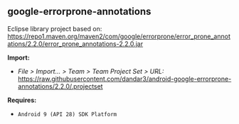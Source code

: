 ## google-errorprone-annotations

Eclipse library project based on:<br/>
https://repo1.maven.org/maven2/com/google/errorprone/error_prone_annotations/2.2.0/error_prone_annotations-2.2.0.jar

**Import:**
- _File > Import... > Team > Team Project Set > URL:_<br/>
  https://raw.githubusercontent.com/dandar3/android-google-errorprone-annotations/2.2.0/.projectset

**Requires:**
- `Android 9 (API 28) SDK Platform`